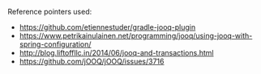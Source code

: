 Reference pointers used:

- https://github.com/etiennestuder/gradle-jooq-plugin
- https://www.petrikainulainen.net/programming/jooq/using-jooq-with-spring-configuration/
- http://blog.liftoffllc.in/2014/06/jooq-and-transactions.html
- https://github.com/jOOQ/jOOQ/issues/3716
